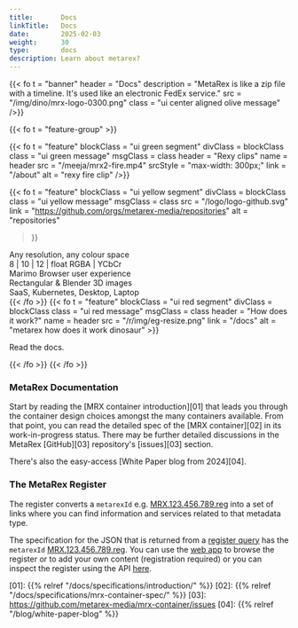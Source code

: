 ```yaml
---
title:       Docs
linkTitle:   Docs
date:        2025-02-03
weight:      30
type:        docs
description: Learn about metarex?
---
```

<!-- markdownlint-disable MD033 MD034 -->
<!--  __                _
    / _|  ___   __ _  | |_   _  _   _ _   ___   ___
   |  _| / -_) / _` | |  _| | || | | '_| / -_) (_-<
   |_|   \___| \__,_|  \__|  \_,_| |_|   \___| /__/
-->
{{< fo t = "banner"
    header = "Docs"
    description = "MetaRex is like a zip file with a timeline. It's used like an electronic FedEx service."
    src =   "/img/dino/mrx-logo-0300.png"
    class = "ui center aligned olive message"
/>}}

{{< fo t = "feature-group" >}}
<!-- ---------------------------------------------------------------------- -->
  {{< fo t = "feature"
    blockClass = "ui green segment"     divClass = blockClass
    class      = "ui green message"     msgClass = class
    header     = "Rexy clips"           name = header
    src        = "/meeja/mrx2-fire.mp4"
    srcStyle   = "max-width: 300px;"
    link       = "/about"
    alt        = "rexy fire clip"
  />}}
<!-- ---------------------------------------------------------------------- -->
  {{< fo t = "feature"
    blockClass = "ui yellow segment"    divClass = blockClass
    class      = "ui yellow message"    msgClass = class
    src        = "/logo/logo-github.svg"
    link       = "https://github.com/orgs/metarex-media/repositories"
    alt        = "repositories"
  >}}
  <div class = "ui pink message"><i class = "tv icon"></i></i> Any resolution, any colour space </div>
  <div class = "ui red message"><i class = "ruler combined icon"></i> 8 | 10 | 12 | float RGBA | YCbCr </div>
  <div class = "ui orange message"><i class = "python icon"></i> Marimo Browser user experience</div>
  <div class = "ui green message"><i class = "blender icon"></i> Rectangular & Blender 3D images</div>
  <div class = "ui blue message"><i class = "laptop code icon"></i> SaaS, Kubernetes, Desktop, Laptop</div>
  {{< /fo >}}
<!-- ---------------------------------------------------------------------- -->
  {{< fo t = "feature"
    blockClass = "ui red segment"      divClass = blockClass
    class      = "ui red message"      msgClass = class
    header     = "How does it work?"   name = header
    src        = "/r/img/eg-resize.png"
    link       = "/docs"
    alt        = "metarex how does it work dinosaur"
 >}}

  <i class = "book icon"></i> Read the docs.
  <!-- ---------------------------------------------------------------------- -->
{{< /fo >}}
{{< /fo >}}


### MetaRex Documentation

Start by reading the [MRX container introduction][01] that leads you through the
container design choices amongst the many containers available. From that
point, you can read the detailed spec of the [MRX container][02] in its
work-in-progress status. There may be further detailed discussions in the
MetaRex [GitHub][03] repository's [issues][03] section.

There's also the easy-access [White Paper blog from 2024][04].

### The MetaRex Register

The register converts a `metarexId` e.g. [MRX.123.456.789.reg][id] into a set
of links where you can find information and services related to that metadata
type.

The specification for the JSON that is returned from a [register query][12]
has the `metarexId` [MRX.123.456.789.reg][id]. You can use the [web app][rux]
to browse the register or to add your own content (registration required) or
you can inspect the register using the API [here][reg].

[01]: {{% relref "/docs/specifications/introduction/" %}}
[02]: {{% relref "/docs/specifications/mrx-container-spec/" %}}
[03]: https://github.com/metarex-media/mrx-container/issues
[04]: {{% relref "/blog/white-paper-blog" %}}

[rux]:  https://metarex.media/appapp/reg
[reg]:  https://metarex.media/appreg
[12]:   https://metarex.media/app/reg/search
[id]:   https://metarex.media/app/reg/search?qry=reg&mrxId=MRX.123.456.789.reg
